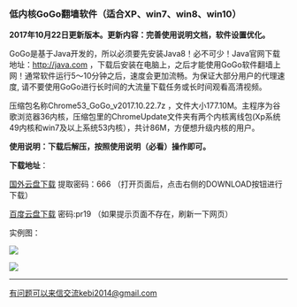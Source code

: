### 低内核GoGo翻墙软件（适合XP、win7、win8、win10）

**2017年10月22日更新版本。更新内容：完善使用说明文档，软件设置优化。**

GoGo是基于Java开发的，所以必须要先安装Java8！必不可少！Java官网下载地址：http://java.com  ，下载后安装在电脑上，之后才能使用GoGo软件翻墙上网！通常软件运行5～10分钟之后，速度会更加流畅。为保证大部分用户的代理速度, 请不要使用GoGo进行长时间的大流量下载任务或长时间观看高清视频。

压缩包名称Chrome53_GoGo_v2017.10.22.7z ，文件大小177.10M。主程序为谷歌浏览器36内核，压缩包里的ChromeUpdate文件夹有两个内核离线包(Xp系统49内核和win7及以上系统53内核），共计86M，方便想升级内核的用户。

**使用说明：下载后解压，按照使用说明（必看）操作即可。**

**下载地址**：

[国外云盘下载](https://nofile.io/f/7hPgasBEP5E/Chrome53_GoGo_v2017.10.22.7z) 提取密码：666 （打开页面后，点击右侧的DOWNLOAD按钮进行下载）

[百度云盘下载](https://pan.baidu.com/s/1hs2AlPa) 密码:pr19 （如果提示页面不存在，刷新一下网页）


实例图：

![](https://raw.githubusercontent.com/Alvin9999/pac2/master/gogo100.PNG)

![](https://raw.githubusercontent.com/Alvin9999/pac2/master/gogo101.PNG)



***

有问题可以来信交流kebi2014@gmail.com


